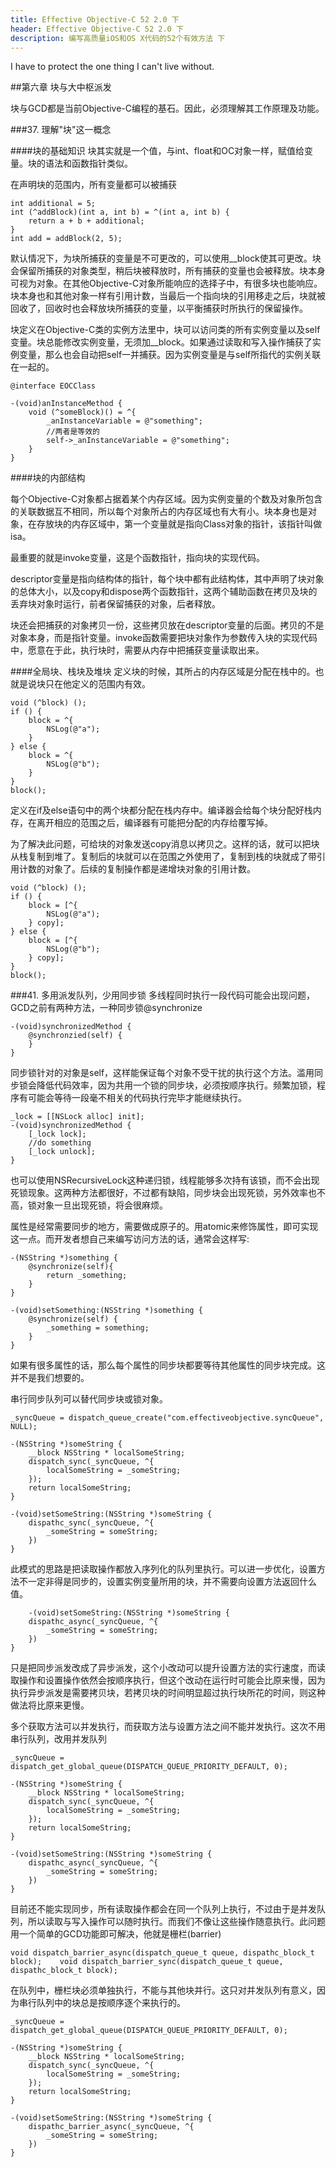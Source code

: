 ```yaml
---
title: Effective Objective-C 52 2.0 下
header: Effective Objective-C 52 2.0 下
description: 编写高质量iOS和OS X代码的52个有效方法 下
---
```


I have to protect the one thing I can't live without.

##第六章 块与大中枢派发

块与GCD都是当前Objective-C编程的基石。因此，必须理解其工作原理及功能。

###37. 理解"块"这一概念

####块的基础知识
块其实就是一个值，与int、float和OC对象一样，赋值给变量。块的语法和函数指针类似。

在声明块的范围内，所有变量都可以被捕获
	
	int additional = 5;
	int (^addBlock)(int a, int b) = ^(int a, int b) {
		return a + b + additional;
	}
	int add = addBlock(2, 5);
	
默认情况下，为块所捕获的变量是不可更改的，可以使用__block使其可更改。块会保留所捕获的对象类型，稍后块被释放时，所有捕获的变量也会被释放。块本身可视为对象。在其他Objective-C对象所能响应的选择子中，有很多块也能响应。块本身也和其他对象一样有引用计数，当最后一个指向块的引用移走之后，块就被回收了，回收时也会释放块所捕获的变量，以平衡捕获时所执行的保留操作。

块定义在Objective-C类的实例方法里中，块可以访问类的所有实例变量以及self变量。块总能修改实例变量，无须加__block。如果通过读取和写入操作捕获了实例变量，那么也会自动把self一并捕获。因为实例变量是与self所指代的实例关联在一起的。

	@interface EOCClass
	
	-(void)anInstanceMethod {
		void (^someBlock)() = ^{
			_anInstanceVariable = @"something";
			//两者是等效的
			self->_anInstanceVariable = @"something";
		}
	}

####块的内部结构

每个Objective-C对象都占据着某个内存区域。因为实例变量的个数及对象所包含的关联数据互不相同，所以每个对象所占的内存区域也有大有小。块本身也是对象，在存放块的内存区域中，第一个变量就是指向Class对象的指针，该指针叫做isa。

最重要的就是invoke变量，这是个函数指针，指向块的实现代码。

descriptor变量是指向结构体的指针，每个块中都有此结构体，其中声明了块对象的总体大小，以及copy和dispose两个函数指针，这两个辅助函数在拷贝及块的丢弃块对象时运行，前者保留捕获的对象，后者释放。

块还会把捕获的对象拷贝一份，这些拷贝放在descriptor变量的后面。拷贝的不是对象本身，而是指针变量。invoke函数需要把块对象作为参数传入块的实现代码中，愿意在于此，执行块时，需要从内存中把捕获变量读取出来。

####全局块、栈块及堆块
定义块的时候，其所占的内存区域是分配在栈中的。也就是说块只在他定义的范围内有效。

	void (^block) ();
	if () {
		block = ^{
			NSLog(@"a");
		}
	} else {
		block = ^{
			NSLog(@"b");			
		}
	}
	block();
	
定义在if及else语句中的两个块都分配在栈内存中。编译器会给每个块分配好栈内存，在离开相应的范围之后，编译器有可能把分配的内存给覆写掉。

为了解决此问题，可给块的对象发送copy消息以拷贝之。这样的话，就可以把块从栈复制到堆了。复制后的块就可以在范围之外使用了，复制到栈的块就成了带引用计数的对象了。后续的复制操作都是递增块对象的引用计数。

	void (^block) ();
	if () {
		block = [^{
			NSLog(@"a");
		} copy];
	} else {
		block = [^{
			NSLog(@"b");			
		} copy];
	}
	block();
	

###41. 多用派发队列，少用同步锁
多线程同时执行一段代码可能会出现问题，GCD之前有两种方法，一种同步锁@synchronize

	-(void)synchronizedMethod {
		@synchronzied(self) {
		}
	}
	
同步锁针对的对象是self，这样能保证每个对象不受干扰的执行这个方法。滥用同步锁会降低代码效率，因为共用一个锁的同步块，必须按顺序执行。频繁加锁，程序有可能会等待一段毫不相关的代码执行完毕才能继续执行。

	_lock = [[NSLock alloc] init];
	-(void)synchronizedMethod {
		[_lock lock];
		//do something
		[_lock unlock];
	}

也可以使用NSRecursiveLock这种递归锁，线程能够多次持有该锁，而不会出现死锁现象。这两种方法都很好，不过都有缺陷，同步块会出现死锁，另外效率也不高，锁对象一旦出现死锁，将会很麻烦。

属性是经常需要同步的地方，需要做成原子的。用atomic来修饰属性，即可实现这一点。而开发者想自己来编写访问方法的话，通常会这样写:

	-(NSString *)something {
		@synchronize(self){
			return _something;
		}
	}
	
	-(void)setSomething:(NSString *)something {
		@synchronize(self) {
			_something = something;
		}
	}

如果有很多属性的话，那么每个属性的同步块都要等待其他属性的同步块完成。这并不是我们想要的。

串行同步队列可以替代同步块或锁对象。

	_syncQueue = dispatch_queue_create("com.effectiveobjective.syncQueue", NULL);
	
	-(NSString *)someString {
		__block NSString * localSomeString;
		dispatch_sync(_syncQueue, ^{
			localSomeString = _someString;
		});
		return localSomeString;
	}
	
	-(void)setSomeString:(NSString *)someString {
		dispathc_sync(_syncQueue, ^{
			_someString = someString;
		})
	}
	
此模式的思路是把读取操作都放入序列化的队列里执行。可以进一步优化，设置方法不一定非得是同步的，设置实例变量所用的块，并不需要向设置方法返回什么值。

		-(void)setSomeString:(NSString *)someString {
		dispathc_async(_syncQueue, ^{
			_someString = someString;
		})
	}

只是把同步派发改成了异步派发，这个小改动可以提升设置方法的实行速度，而读取操作和设置操作依然会按顺序执行，但这个改动在运行时可能会比原来慢，因为执行异步派发是需要拷贝块，若拷贝块的时间明显超过执行块所花的时间，则这种做法将比原来更慢。

多个获取方法可以并发执行，而获取方法与设置方法之间不能并发执行。这次不用串行队列，改用并发队列

	_syncQueue = dispatch_get_global_queue(DISPATCH_QUEUE_PRIORITY_DEFAULT, 0);
	
	-(NSString *)someString {
		__block NSString * localSomeString;
		dispatch_sync(_syncQueue, ^{
			localSomeString = _someString;
		});
		return localSomeString;
	}
	
	-(void)setSomeString:(NSString *)someString {
		dispathc_async(_syncQueue, ^{
			_someString = someString;
		})
	}

目前还不能实现同步，所有读取操作都会在同一个队列上执行，不过由于是并发队列，所以读取与写入操作可以随时执行。而我们不像让这些操作随意执行。此问题用一个简单的GCD功能即可解决，他就是栅栏(barrier)

	void dispatch_barrier_async(dispatch_queue_t queue, dispathc_block_t block);	void dispatch_barrier_sync(dispatch_queue_t queue, dispathc_block_t block);
	
在队列中，栅栏块必须单独执行，不能与其他块并行。这只对并发队列有意义，因为串行队列中的块总是按顺序逐个来执行的。

	_syncQueue = dispatch_get_global_queue(DISPATCH_QUEUE_PRIORITY_DEFAULT, 0);
	
	-(NSString *)someString {
		__block NSString * localSomeString;
		dispatch_sync(_syncQueue, ^{
			localSomeString = _someString;
		});
		return localSomeString;
	}
	
	-(void)setSomeString:(NSString *)someString {
		dispathc_barrier_async(_syncQueue, ^{
			_someString = someString;
		})
	}



